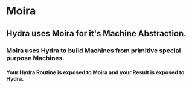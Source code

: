 # Moira
## Hydra uses Moira for it's Machine Abstraction. 


### Moira uses Hydra to build Machines from primitive special purpose Machines.
#### Your Hydra Routine is exposed to Moira and your Result is exposed to Hydra.


 
